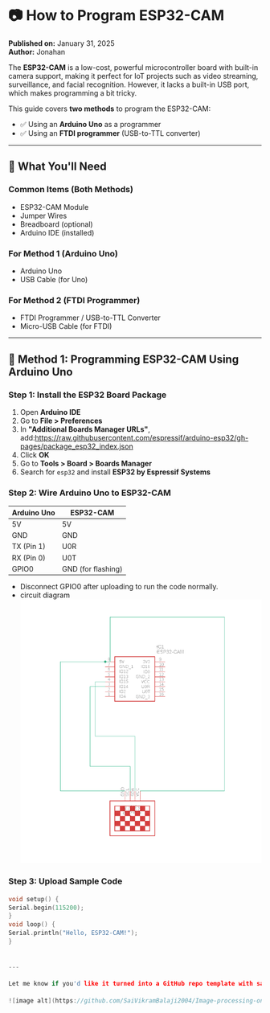 # 📷 How to Program ESP32-CAM

**Published on:** January 31, 2025  
**Author:** Jonahan  

The **ESP32-CAM** is a low-cost, powerful microcontroller board with built-in camera support, making it perfect for IoT projects such as video streaming, surveillance, and facial recognition. However, it lacks a built-in USB port, which makes programming a bit tricky.

This guide covers **two methods** to program the ESP32-CAM:

- ✅ Using an **Arduino Uno** as a programmer  
- ✅ Using an **FTDI programmer** (USB-to-TTL converter)

---

## 🧰 What You'll Need

### Common Items (Both Methods)
- ESP32-CAM Module  
- Jumper Wires  
- Breadboard (optional)  
- Arduino IDE (installed)

### For Method 1 (Arduino Uno)
- Arduino Uno  
- USB Cable (for Uno)

### For Method 2 (FTDI Programmer)
- FTDI Programmer / USB-to-TTL Converter  
- Micro-USB Cable (for FTDI)

---

## 🔧 Method 1: Programming ESP32-CAM Using Arduino Uno

### Step 1: Install the ESP32 Board Package

1. Open **Arduino IDE**  
2. Go to **File > Preferences**  
3. In **"Additional Boards Manager URLs"**, add:https://raw.githubusercontent.com/espressif/arduino-esp32/gh-pages/package_esp32_index.json
4. Click **OK**
5. Go to **Tools > Board > Boards Manager**
6. Search for `esp32` and install **ESP32 by Espressif Systems**

### Step 2: Wire Arduino Uno to ESP32-CAM

| Arduino Uno | ESP32-CAM |
|-------------|-----------|
| 5V          | 5V        |
| GND         | GND       |
| TX (Pin 1)  | U0R       |
| RX (Pin 0)  | U0T       |
| GPIO0       | GND (for flashing) |

- Disconnect GPIO0 after uploading to run the code normally.
- circuit diagram
  ![image alt](https://github.com/SaiVikramBalaji2004/Image-processing-on-fire-detetion/blob/b1e9149b1eee7b5795b7c34898d234945ee787ca/image.png)

### Step 3: Upload Sample Code

```cpp
void setup() {
Serial.begin(115200);
}
void loop() {
Serial.println("Hello, ESP32-CAM!");
}


---

Let me know if you'd like it turned into a GitHub repo template with sample `platformio.ini`, images, or wiring diagrams.

![image alt](https://github.com/SaiVikramBalaji2004/Image-processing-on-fire-detetion/blob/9e23f8b3fc52b95172fbbe8d7005ca0a9ca4c754/ESP32-CAM%20real.jpg)
